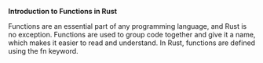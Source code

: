 **Introduction to Functions in Rust**

Functions are an essential part of any programming language, and Rust is no exception. Functions are used to group code together and give it a name, which makes it easier to read and understand. In Rust, functions are defined using the fn keyword.

